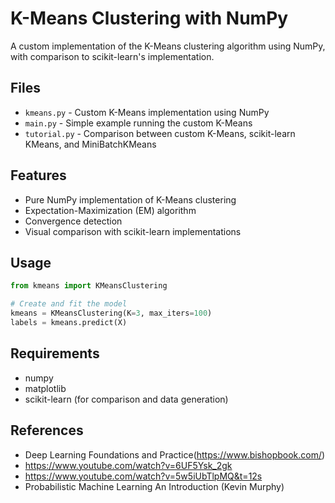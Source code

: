 # K-Means Clustering with NumPy

A custom implementation of the K-Means clustering algorithm using NumPy, with comparison to scikit-learn's implementation.

## Files

- `kmeans.py` - Custom K-Means implementation using NumPy
- `main.py` - Simple example running the custom K-Means
- `tutorial.py` - Comparison between custom K-Means, scikit-learn KMeans, and MiniBatchKMeans

## Features

- Pure NumPy implementation of K-Means clustering
- Expectation-Maximization (EM) algorithm
- Convergence detection
- Visual comparison with scikit-learn implementations

## Usage

```python
from kmeans import KMeansClustering

# Create and fit the model
kmeans = KMeansClustering(K=3, max_iters=100)
labels = kmeans.predict(X)
```

## Requirements

- numpy
- matplotlib
- scikit-learn (for comparison and data generation)

## References
- Deep Learning Foundations and Practice(https://www.bishopbook.com/)
- https://www.youtube.com/watch?v=6UF5Ysk_2gk
- https://www.youtube.com/watch?v=5w5iUbTlpMQ&t=12s
- Probabilistic Machine Learning An Introduction (Kevin Murphy)
